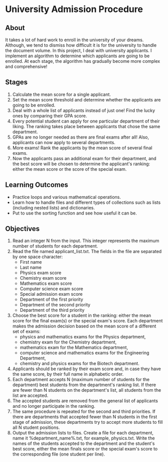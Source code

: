 # University Admission Procedure

## About

It takes a lot of hard work to enroll in the university of your dreams. Although, we tend to dismiss how difficult it is for the university to handle the document volume. 
In this project, I deal with university applicants. I implement an algorithm to determine which applicants are going to be enrolled. 
At each stage, the algorithm has gradually become more complex and comprehensive!

## Stages

1. Calculate the mean score for a single applicant.
2. Set the mean score threshold and determine whether the applicants are going to be enrolled.
3. Deal with a whole list of applicants instead of just one! Find the lucky ones by comparing their GPA score.
4. Every potential student can apply for one particular department of their liking. The ranking takes place between applicants that chose the same department.
5. GPAs are no longer needed as there are final exams after all! Also, applicants can now apply to several departments.
6. More exams! Rank the applicants by the mean score of several final exams.
7. Now the applicants pass an additional exam for their department, and the best score will be chosen to determine the applicant's ranking: either the mean score or the score of the special exam.

## Learning Outcomes
- Practice loops and various mathematical operations. 
- Learn how to handle files and different types of collections such as lists (including nested lists) and dictionaries. 
- Put to use the sorting function and see how useful it can be.

## Objectives

1. Read an integer N from the input. This integer represents the maximum number of students for each department. 
2. Read the file  named applicant_list.txt. The fields in the file are separated by one space character: 
   - First name
   - Last name 
   - Physics exam score 
   - Chemistry exam score
   - Mathematics exam score
   - Computer science exam score
   - Special admission exam score
   - Department of the first priority
   - Department of the second priority
   - Department of the third priority
3. Choose the best score for a student in the ranking: either the mean score for the final exam(s) or the special exam's score. Each department makes the admission decision based on the mean score of a different set of exams:
   - physics and mathematics exams for the Physics department, 
   - chemistry exam for the Chemistry department, 
   - mathematics exam for the Mathematics department, 
   - computer science and mathematics exams for the Engineering Department, 
   - chemistry and physics exams for the Biotech department.
4. Applicants should be ranked by their exam score and, in case they have the same score, by their full name in alphabetic order.
5. Each department accepts N (maximum number of students for the department) best students from the department's ranking list. If there are fewer than N students on the department's list, all students from the list are accepted. 
6. The accepted students are removed from the general list of applicants and no longer participate in the ranking. 
7. The same procedure is repeated for the second and third priorities. If there are departments that accepted fewer than N students in the first stage of admission, these departments try to accept more students to fill all N student positions.
8. Output the admission lists to files. Create a file for each department, name it %department_name%.txt, for example, physics.txt. Write the names of the students accepted to the department and the student's best score, either the mean finals score or the special exam's score to the corresponding file (one student per line).